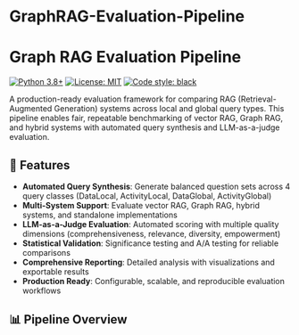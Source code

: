 # GraphRAG-Evaluation-Pipeline

# Graph RAG Evaluation Pipeline

[![Python 3.8+](https://img.shields.io/badge/python-3.8+-blue.svg)](https://www.python.org/downloads/)
[![License: MIT](https://img.shields.io/badge/License-MIT-yellow.svg)](https://opensource.org/licenses/MIT)
[![Code style: black](https://img.shields.io/badge/code%20style-black-000000.svg)](https://github.com/psf/black)

A production-ready evaluation framework for comparing RAG (Retrieval-Augmented Generation) systems across local and global query types. This pipeline enables fair, repeatable benchmarking of vector RAG, Graph RAG, and hybrid systems with automated query synthesis and LLM-as-a-judge evaluation.

## 🚀 Features

- **Automated Query Synthesis**: Generate balanced question sets across 4 query classes (DataLocal, ActivityLocal, DataGlobal, ActivityGlobal)
- **Multi-System Support**: Evaluate vector RAG, Graph RAG, hybrid systems, and standalone implementations
- **LLM-as-a-Judge Evaluation**: Automated scoring with multiple quality dimensions (comprehensiveness, relevance, diversity, empowerment)
- **Statistical Validation**: Significance testing and A/A testing for reliable comparisons
- **Comprehensive Reporting**: Detailed analysis with visualizations and exportable results
- **Production Ready**: Configurable, scalable, and reproducible evaluation workflows

## 📊 Pipeline Overview

